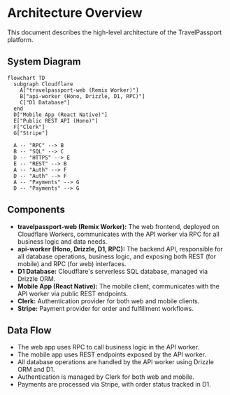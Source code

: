 # Architecture Overview

This document describes the high-level architecture of the TravelPassport platform.

## System Diagram

```mermaid
flowchart TD
  subgraph Cloudflare
    A["travelpassport-web (Remix Worker)"]
    B["api-worker (Hono, Drizzle, D1, RPC)"]
    C["D1 Database"]
  end
  D["Mobile App (React Native)"]
  E["Public REST API (Hono)"]
  F["Clerk"]
  G["Stripe"]

  A -- "RPC" --> B
  B -- "SQL" --> C
  D -- "HTTPS" --> E
  E -- "REST" --> B
  A -- "Auth" --> F
  D -- "Auth" --> F
  A -- "Payments" --> G
  D -- "Payments" --> G
```

## Components

- **travelpassport-web (Remix Worker):** The web frontend, deployed on Cloudflare Workers, communicates with the API worker via RPC for all business logic and data needs.
- **api-worker (Hono, Drizzle, D1, RPC):** The backend API, responsible for all database operations, business logic, and exposing both REST (for mobile) and RPC (for web) interfaces.
- **D1 Database:** Cloudflare's serverless SQL database, managed via Drizzle ORM.
- **Mobile App (React Native):** The mobile client, communicates with the API worker via public REST endpoints.
- **Clerk:** Authentication provider for both web and mobile clients.
- **Stripe:** Payment provider for order and fulfillment workflows.

## Data Flow
- The web app uses RPC to call business logic in the API worker.
- The mobile app uses REST endpoints exposed by the API worker.
- All database operations are handled by the API worker using Drizzle ORM and D1.
- Authentication is managed by Clerk for both web and mobile.
- Payments are processed via Stripe, with order status tracked in D1. 